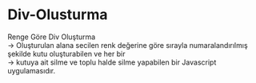 # Div-Olusturma
Renge Göre Div Oluşturma</br>
-> Oluşturulan alana secilen renk değerine göre sırayla numaralandırılmış şekilde kutu oluşturabilen ve her bir</br>
-> kutuya ait silme ve toplu halde silme yapabilen bir Javascript uygulamasıdır. 


